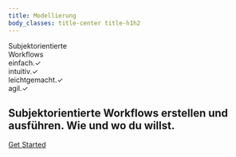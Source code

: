 ```yaml
---
title: Modellierung
body_classes: title-center title-h1h2
---
```


<div id="frontpage">
    <span id="subjectoriented">Subjektorientierte</span>
    <div id="workflow">Workflows</div>
    <div class="caroussel">
        <div><span>einfach.</span><span class="check">&#10003;</span></div>
        <div><span>intuitiv.</span><span class="check">&#10003;</span></div>
        <div><span>leichtgemacht.</span><span class="check">&#10003;</span></div>
        <div><span>agil.</span><span class="check">&#10003;</span></div>
    </div>
</div>

## Subjektorientierte Workflows erstellen und ausführen. Wie und wo du willst.

[Get Started](../path/slug/page)

<!--
<div style="display: flex;">
    <div style="padding: 10px; width: 33%;">
        <h3>Subjektorientierte Modellierung</h3>
        <a href="modelling">
            <img src="https://picsum.photos/200/300.jpg?random=1" alt="Subjektorientierte Modellierung" />
        </a>
    </div>
    <div style="padding: 10px; width: 33%;">
        <h3>Prozesse vereinfachen</h3>
        <img src="https://picsum.photos/200/300.jpg?random=2" alt="Proczesse Vereinfachen" />
    </div>
    <div style="padding: 10px; width: 33%;">
        <h3>Simulation</h3>
        <img src="https://picsum.photos/200/300.jpg?random=3" alt="Simulation" />
    </div>
</div>
-->